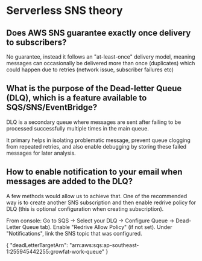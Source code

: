 # Serverless SNS theory

## Does AWS SNS guarantee exactly once delivery to subscribers?

No guarantee, instead it follows an "at-least-once" delivery model, meaning messages can occasionally be delivered more than once (duplicates) which could happen due to retries (network issue, subscriber failures etc)

## What is the purpose of the Dead-letter Queue (DLQ), which is a feature available to SQS/SNS/EventBridge?

DLQ is a secondary queue where messages are sent after failing to be processed successfully multiple times in the main queue.

It primary helps in isolating problematic message, prevent queue clogging from repeated retries, and also enable debugging by storing these failed messages for later analysis.

## How to enable notification to your email when messages are added to the DLQ?

A few methods would allow us to achieve that. One of the recommended way is to create another SNS subscription and then enable redrive policy for DLQ (this is optional configuration when creating subscription).

From console:
Go to SQS → Select your DLQ → Configure Queue → Dead-Letter Queue tab).
Enable "Redrive Allow Policy" (if not set).
Under "Notifications", link the SNS topic that was configured.

{
"deadLetterTargetArn": "arn:aws:sqs:ap-southeast-1:255945442255:growfat-work-queue"
}
